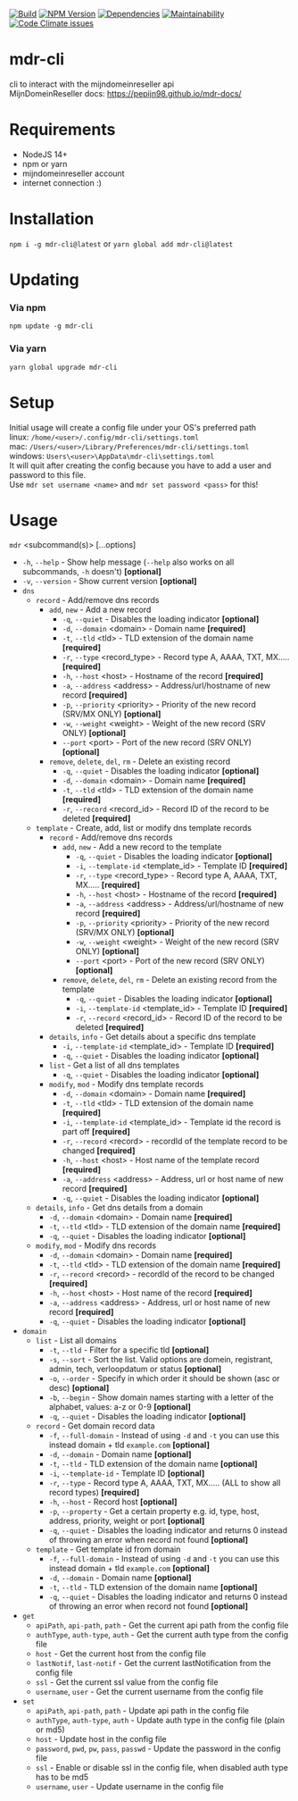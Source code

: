 [![Build](https://github.com/future-id/mdr-cli/workflows/Build/badge.svg)](https://github.com/future-id/mdr-cli)
[![NPM Version](https://img.shields.io/npm/v/mdr-cli/latest)](https://www.npmjs.com/package/mdr-cli)
[![Dependencies](https://img.shields.io/librariesio/release/npm/mdr-cli)](https://www.npmjs.com/package/mdr-cli)
[![Maintainability](https://img.shields.io/codeclimate/maintainability/future-id/mdr-cli)](https://codeclimate.com/github/future-id/mdr-cli/maintainability)
[![Code Climate issues](https://img.shields.io/codeclimate/issues/future-id/mdr-cli)](https://codeclimate.com/github/future-id/mdr-cli/maintainability)

# mdr-cli
cli to interact with the mijndomeinreseller api \
MijnDomeinReseller docs: https://pepijn98.github.io/mdr-docs/

# Requirements
- NodeJS 14+
- npm or yarn
- mijndomeinreseller account
- internet connection :)

# Installation
`npm i -g mdr-cli@latest` or `yarn global add mdr-cli@latest`

# Updating
### Via npm
`npm update -g mdr-cli`

### Via yarn
`yarn global upgrade mdr-cli`

# Setup
Initial usage will create a config file under your OS's preferred path \
linux: `/home/<user>/.config/mdr-cli/settings.toml` \
mac: `/Users/<user>/Library/Preferences/mdr-cli/settings.toml` \
windows: `Users\<user>\AppData\mdr-cli\settings.toml` \
It will quit after creating the config because you have to add a user and password to this file. \
Use `mdr set username <name>` and `mdr set password <pass>` for this!

# Usage
`mdr` \<subcommand(s)\> [...options]
- `-h`, `--help` - Show help message (`--help` also works on all subcommands, `-h` doesn't) **[optional]**
- `-v`, `--version` - Show current version **[optional]**
- `dns`
    - `record` - Add/remove dns records
        - `add`, `new` - Add a new record
            - `-q`, `--quiet`                   - Disables the loading indicator **[optional]**
            - `-d`, `--domain` \<domain\>       - Domain name **[required]**
            - `-t`, `--tld` \<tld\>             - TLD extension of the domain name **[required]**
            - `-r`, `--type` \<record_type\>    - Record type A, AAAA, TXT, MX..... **[required]**
            - `-h`, `--host` \<host\>           - Hostname of the record **[required]**
            - `-a`, `--address` \<address\>     - Address/url/hostname of new record **[required]**
            - `-p`, `--priority` \<priority\>   - Priority of the new record (SRV/MX ONLY) **[optional]**
            - `-w`, `--weight` \<weight\>       - Weight of the new record (SRV ONLY) **[optional]**
            - `--port` \<port\>                 - Port of the new record (SRV ONLY) **[optional]**
        - `remove`, `delete`, `del`, `rm` - Delete an existing record
            - `-q`, `--quiet`                   - Disables the loading indicator **[optional]**
            - `-d`, `--domain` \<domain\>       - Domain name **[required]**
            - `-t`, `--tld` \<tld\>             - TLD extension of the domain name **[required]**
            - `-r`, `--record` \<record_id\>    - Record ID of the record to be deleted **[required]**
    - `template` - Create, add, list or modify dns template records
        - `record` - Add/remove dns records
            - `add`, `new` - Add a new record to the template
                - `-q`, `--quiet`                       - Disables the loading indicator **[optional]**
                - `-i`, `--template-id` \<template_id\> - Template ID **[required]**
                - `-r`, `--type` \<record_type\>        - Record type A, AAAA, TXT, MX..... **[required]**
                - `-h`, `--host` \<host\>               - Hostname of the record **[required]**
                - `-a`, `--address` \<address\>         - Address/url/hostname of new record **[required]**
                - `-p`, `--priority` \<priority\>       - Priority of the new record (SRV/MX ONLY) **[optional]**
                - `-w`, `--weight` \<weight\>           - Weight of the new record (SRV ONLY) **[optional]**
                - `--port` \<port\>                     - Port of the new record (SRV ONLY) **[optional]**
            - `remove`, `delete`, `del`, `rm` - Delete an existing record from the template
                - `-q`, `--quiet`                       - Disables the loading indicator **[optional]**
                - `-i`, `--template-id` \<template_id\> - Template ID **[required]**
                - `-r`, `--record` \<record_id\>        - Record ID of the record to be deleted **[required]**
        - `details`, `info` - Get details about a specific dns template
            - `-i`, `--template-id` \<template_id\> - Template ID **[required]**
            - `-q`, `--quiet`                       - Disables the loading indicator **[optional]**
        - `list` - Get a list of all dns templates
            - `-q`, `--quiet` - Disables the loading indicator **[optional]**
        - `modify`, `mod` - Modify dns template records
            - `-d`, `--domain` \<domain\>           - Domain name **[required]**
            - `-t`, `--tld` \<tld\>                 - TLD extension of the domain name **[required]**
            - `-i`, `--template-id` \<template_id\> - Template id the record is part off **[required]**
            - `-r`, `--record` \<record\>           - recordId of the template record to be changed **[required]**
            - `-h`, `--host` \<host\>               - Host name of the template record **[required]**
            - `-a`, `--address` \<address\>         - Address, url or host name of new record **[required]**
            - `-q`, `--quiet`                       - Disables the loading indicator **[optional]**
    - `details`, `info` - Get dns details from a domain
        - `-d`, `--domain` \<domain\>   - Domain name **[required]**
        - `-t`, `--tld` \<tld\>         - TLD extension of the domain name **[required]**
        - `-q`, `--quiet`               - Disables the loading indicator **[optional]**
    - `modify`, `mod`  - Modify dns records
        - `-d`, `--domain` \<domain\>   - Domain name **[required]**
        - `-t`, `--tld` \<tld\>         - TLD extension of the domain name **[required]**
        - `-r`, `--record` \<record\>   - recordId of the record to be changed **[required]**
        - `-h`, `--host` \<host\>       - Host name of the record **[required]**
        - `-a`, `--address` \<address\> - Address, url or host name of new record **[required]**
        - `-q`, `--quiet`               - Disables the loading indicator **[optional]**
- `domain`
    - `list` - List all domains
        - `-t`, `--tld`   - Filter for a specific tld **[optional]**
        - `-s`, `--sort`  - Sort the list. Valid options are domein, registrant, admin, tech, verloopdatum or status **[optional]**
        - `-o`, `--order` - Specify in which order it should be shown (asc or desc) **[optional]**
        - `-b`, `--begin` - Show domain names starting with a letter of the alphabet, values: a-z or 0-9 **[optional]**
        - `-q`, `--quiet` - Disables the loading indicator **[optional]**
    - `record` - Get domain record data
        - `-f`, `--full-domain` - Instead of using `-d` and `-t` you can use this instead domain + tld `example.com` **[optional]**
        - `-d`, `--domain`      - Domain name **[optional]**
        - `-t`, `--tld`         - TLD extension of the domain name **[optional]**
        - `-i`, `--template-id` - Template ID **[optional]**
        - `-r`, `--type`        - Record type A, AAAA, TXT, MX..... (ALL to show all record types) **[required]**
        - `-h`, `--host`        - Record host **[optional]**
        - `-p`, `--property`    - Get a certain property e.g. id, type, host, address, priority, weight or port **[optional]**
        - `-q`, `--quiet`       - Disables the loading indicator and returns 0 instead of throwing an error when record not found **[optional]**
    - `template` - Get template id from domain
        - `-f`, `--full-domain` - Instead of using `-d` and `-t` you can use this instead domain + tld `example.com` **[optional]**
        - `-d`, `--domain`  - Domain name **[optional]**
        - `-t`, `--tld`     - TLD extension of the domain name **[optional]**
        - `-q`, `--quiet`       - Disables the loading indicator and returns 0 instead of throwing an error when record not found **[optional]**
- `get`
    - `apiPath`, `api-path`, `path`             - Get the current api path from the config file
    - `authType`, `auth-type`, `auth`           - Get the current auth type from the config file
    - `host`                                    - Get the current host from the config file
    - `lastNotif`, `last-notif`                 - Get the current lastNotification from the config file
    - `ssl`                                     - Get the current ssl value from the config file
    - `username`, `user`                        - Get the current username from the config file
- `set`
    - `apiPath`, `api-path`, `path`             - Update api path in the config file
    - `authType`, `auth-type`, `auth`           - Update auth type in the config file (plain or md5)
    - `host`                                    - Update host in the config file
    - `password`, `pwd`, `pw`, `pass`, `passwd` - Update the password in the config file
    - `ssl`                                     - Enable or disable ssl in the config file, when disabled auth type has to be md5
    - `username`, `user`                        - Update username in the config file
